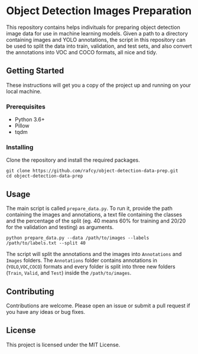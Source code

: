 
# Object Detection Images Preparation

This repository contains helps indivituals for preparing object detection image data for use in machine learning models. Given a path to a directory containing images and YOLO annotations, the script in this repository can be used to split the data into train, validation, and test sets, and also convert the annotations into VOC and COCO formats, all nice and tidy.


## Getting Started

These instructions will get you a copy of the project up and running on your local machine.

### Prerequisites

* Python 3.6+
* Pillow
* tqdm



### Installing

Clone the repository and install the required packages.

```
git clone https://github.com/rafcy/object-detection-data-prep.git
cd object-detection-data-prep
```

## Usage

The main script is called `prepare_data.py`. To run it, provide the path containing the images and annotations, a text file containing the classes and the percentage of the split (eg. 40 means 60% for training and 20/20 for the validation and testing) as arguments.

```
python prepare_data.py --data /path/to/images --labels /path/to/labels.txt --split 40
```

The script will split the annotations and the images into `Annotations` and `Images` folders. The `Annotations` folder contains annotations in (`YOLO`,`VOC`,`COCO`) formats and every folder is split into  three new folders (`Train`, `Valid`, and `Test`) inside the `/path/to/images`.

## Contributing

Contributions are welcome. Please open an issue or submit a pull request if you have any ideas or bug fixes.

## License

This project is licensed under the MIT License.

